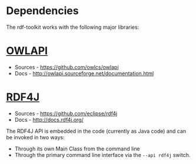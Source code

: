 # Dependencies

The rdf-toolkit works with the following major libraries:

# [OWLAPI](https://github.com/owlcs/owlapi)

- Sources - https://github.com/owlcs/owlapi
- Docs - http://owlapi.sourceforge.net/documentation.html

# [RDF4J](http://rdf4j.org/)

- Sources - https://github.com/eclipse/rdf4j
- Docs - http://docs.rdf4j.org/

The RDF4J API is embedded in the code (currently as Java code) and can be invoked in two ways:

- Through its own Main Class from the command line
- Through the primary command line interface via the `--api rdf4j` switch.
